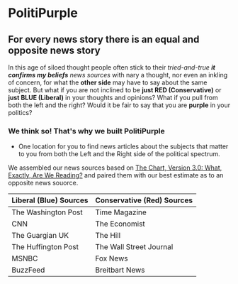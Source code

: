 # PolitiPurple 
## For every news story there is an equal and opposite news story

In this age of siloed thought people often stick to their _tried-and-true **it confirms my beliefs** news sources_ with nary a thought, nor even an inkling of concern, for what the **other side** may have to say about the same subject.  But what if you are not inclined to be **just RED (Conservative)** or **just BLUE (Liberal)** in your thoughts and opinions?  What if you pull from both the left and the right?  Would it be fair to say that you are **purple** in your politics?

### We think so! That's why we built **PolitiPurple** 

- One location for you to find news articles about the subjects that matter to you from both the Left and the Right side of the political spectrum.

We assembled our news sources based on [The Chart, Version 3.0: What, Exactly, Are We Reading?](https://www.allgeneralizationsarefalse.com/the-chart-version-3-0-what-exactly-are-we-reading/) and paired them with our best estimate as to an opposite news souorce.

Liberal (Blue) Sources | Conservative (Red) Sources
-------- | ---------
The Washington Post | Time Magazine
CNN | The Economist
The Guargian UK | The Hill
The Huffington Post | The Wall Street Journal
MSNBC | Fox News
BuzzFeed | Breitbart News
